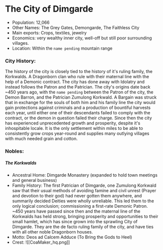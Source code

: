 # The City of Dimgarde
- Population: 12,066
- Other Names: The Grey Gates, Demongarde, The Faithless City
- Main exports: Crops, textiles, jewelry
- Economics: very wealthy inner city, well-off but still poor surrounding villages.
- Location: Within the `name pending` mountain range

### City History:
The history of the city is closely tied to the history of it's ruling family, the Korkwalds. A Dragonborn clan who rule with their maternal line with the help of a Demonic contract. The city has done away with Idolatry and instead follows the Patron and the Patrician. The city's origins date back ~450 years ago, with the `name pending` between the Patron of the city, the Demon Barron, and the Patrician Zumulong Korkwald. A Bargain was struck that in exchange for the souls of both him and his family line the city would gain protections against criminals and a production of bountiful harvests each year, until either one of their descendants failed to comply with the contract, or the demon in question failed their charge. Since then the city has experienced unprecedented growth and prosperity, despite it's inhospitable locale. It is the only settlement within miles to be able to consistently grow crops year-round and supplies many outlying villages with much needed grain and cotton.

### Nobles:
##### The Korkwalds
- Ancestral Home: Dimgarde Monastery (expanded to hold town meetings and general business)
- Family History: The first Patrician of Dimgarde, one Zumulong Korkwald saw that their usual methods of avoiding famine and civil unrest (Prayer and devotion to their god) had never gotten them anywhere, and summarily decided Deities were wholly unreliable. This led them to the only logical conclusion; commissioning a first-rate Demonic Patron. ~450 years have passed since then and the maternal line of the Korkwalds has held strong, bringing prosperity and opportunities to their small hamlet, which has since grown into the sprawling City of Dimgarde. They are the de facto ruling family of the city, and have ties with all other noble Dragonborn houses.
- Motto: Deos ad Calcem Adduce (To Bring the Gods to Heel)
- Crest: ![[CoaMaker_hq.png]]

